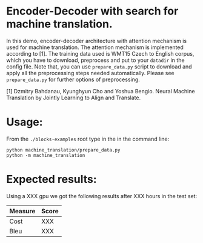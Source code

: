 # Encoder-Decoder with search for machine translation.
In this demo, encoder-decoder architecture with attention mechanism is used for
machine translation. The attention mechanism is implemented according to
[1]. The training data used is WMT15 Czech to English corpus, which you have
to download, preprocess and put to your `datadir` in the config file. Note
that, you can use `prepare_data.py` script to download and apply all the
preprocessing steps needed automatically.  Please see `prepare_data.py` for
further options of preprocessing.

[1] Dzmitry Bahdanau, Kyunghyun Cho and Yoshua Bengio. Neural
   Machine Translation by Jointly Learning to Align and Translate.

# Usage:

From the `./blocks-examples` root type in the in the command line:

```
python machine_translation/prepare_data.py
python -m machine_translation
```

# Expected results:
Using a XXX gpu we got the following results after XXX hours in the test set:

| Measure  | Score |
| -------- |------ |
| Cost  | XXX  |
| Bleu  | XXX  |
